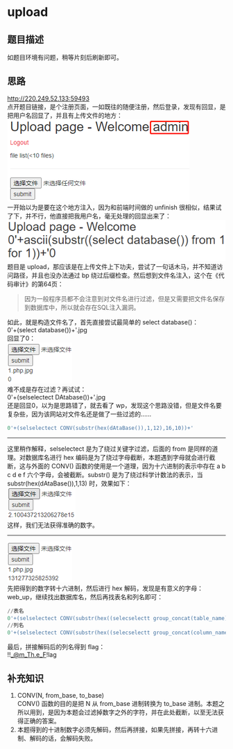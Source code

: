 # upload
## 题目描述
如题目环境有问题，稍等片刻后刷新即可。
## 思路
http://220.249.52.133:59493  
点开题目链接，是个注册页面，一如既往的随便注册，然后登录，发现有回显，是把用户名回显了，并且有上传文件的地方：  
![avatar](./picture/upload_1.png)  
一开始以为是要在这个地方注入，因为和前端时间做的 unfinish 很相似，结果试了下，并不行，他直接把我用户名，毫无处理的回显出来了：  
![avatar](./picture/upload_2.png)  
题目是 upload，那应该是在上传文件上下功夫，尝试了一句话木马，并不知道访问路径，并且也没办法通过 bp 绕过后缀检查。然后想到文件名注入，这个在《代码审计》的第64页：  
>因为一般程序员都不会注意到对文件名进行过滤，但是又需要把文件名保存到数据库中，所以就会存在SQL注入漏洞。  

如此，就是构造文件名了，首先直接尝试最简单的 select database()：  
0'+(select database())+'.jpg  
回显了0：  
![avatar](./picture/upload_3.png)  
难不成是存在过滤？再试试：  
0'+(selselectect DAtabase())+'.jpg  
还是回显0，以为是思路错了，就去看了 wp，发现这个思路没错，但是文件名要复杂些，因为该网站对文件名还是做了一些过滤的……  
```sql
0'+(selselectect CONV(substr(hex(dAtaBase()),1,12),16,10))+'  
```
***
这里稍作解释，selselectect 是为了绕过关键字过滤，后面的 from 是同样的道理。对数据库名进行 hex 编码是为了绕过字母截断，本题遇到字母就会进行截断，这与外面的 CONV() 函数的使用是一个道理，因为十六进制的表示中存在 a b c d e f 六个字母，会被截断。substr() 是为了绕过科学计数法的表示，当 substr(hex(dAtaBase()),1,13) 时，效果如下：  
![avatar](./picture/upload_4.png)  
这样，我们无法获得准确的数字。
***
![avatar](./picture/upload_5.png)  
先把得到的数字转十六进制，然后进行 hex 解码，发现是有意义的字母：web_up，继续找出数据库名，然后再找表名和列名即可：  
```sql
//表名
0'+(selselectect CONV(substr(hex((selecselectt group_concat(table_name) frofromm information_schema.tables where table_schema='web_upload')),1,12),16,10))+'
//列名
0'+(selselectect CONV(substr(hex((selecselectt group_concat(column_name) frofromm information_schema.columns where table_name='hello_flag_is_here')),1,12),16,10))+'
```
最后，拼接解码后的列名得到 flag：  
!!_@m_Th.e_F!lag  


## 补充知识
1. CONV(N, from_base, to_base)  
CONV() 函数的目的是把 N 从 from_base 进制转换为 to_base 进制。本题之所以用到，是因为本题会过滤掉数字之外的字符，并在此处截断，以至无法获得正确的答案。   
2. 本题得到的十进制数字必须先解码，然后再拼接，如果先拼接，再转十六进制、解码的话，会解码失败。
